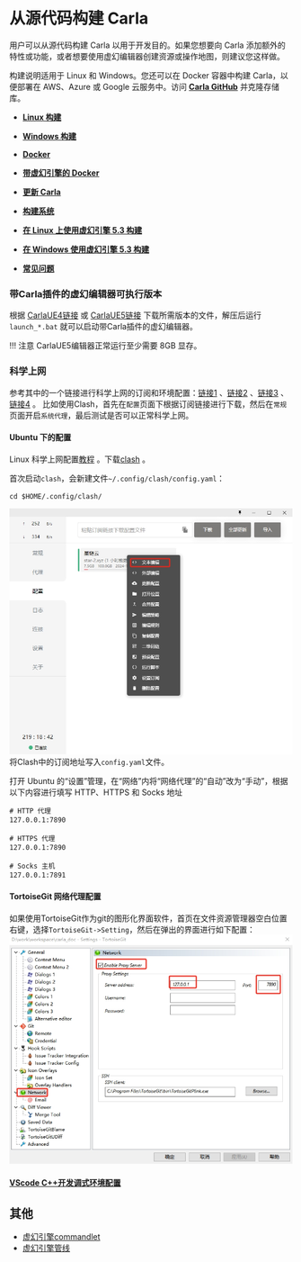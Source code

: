 # 从源代码构建 Carla

用户可以从源代码构建 Carla 以用于开发目的。如果您想要向 Carla 添加额外的特性或功能，或者想要使用虚幻编辑器创建资源或操作地图，则建议您这样做。

构建说明适用于 Linux 和 Windows。您还可以在 Docker 容器中构建 Carla，以便部署在 AWS、Azure 或 Google 云服务中。访问 [__Carla GitHub__](https://github.com/OpenHUTB/carla) 并克隆存储库。

* [__Linux 构建__](build_linux.md)  
* [__Windows 构建__](build_windows.md)
* [__Docker__](build_docker.md)
* [__带虚幻引擎的 Docker__](build_docker_unreal.md)  
* [__更新 Carla__](build_update.md)  
* [__构建系统__](build_system.md)
* [__在 Linux 上使用虚幻引擎 5.3 构建__](build_linux_ue5.md)  
* [__在 Windows 使用虚幻引擎 5.3 构建__](build_windows_ue5.md)

* [__常见问题__](build_faq.md)  
 
### 带Carla插件的虚幻编辑器可执行版本

根据 [CarlaUE4链接](https://pan.baidu.com/s/11YbDOsbzYOcnnE3ZTBF-eA?pwd=hutb) 或 [CarlaUE5链接](https://pan.baidu.com/s/1lam-X3rkbY4lvtTe7cpbHA?pwd=hutb) 下载所需版本的文件，解压后运行 `launch_*.bat` 就可以启动带Carla插件的虚幻编辑器。

!!! 注意
    CarlaUE5编辑器正常运行至少需要 8GB 显存。


### 科学上网 <span id="internet"></span>

参考其中的一个链接进行科学上网的订阅和环境配置：[链接1](https://www.starlinkcloud.cc/#/register?code=Ob4iMh8u) 、[链接2](https://portal.shadowsocks.au/) 、[链接3](https://mk.mikadonet.xyz/#/login) 、[链接4](https://711jsq.club/#/login) 。
比如使用Clash，首先在`配置`页面下根据订阅链接进行下载，然后在`常规`页面开启`系统代理`，最后测试是否可以正常科学上网。

#### Ubuntu 下的配置

Linux 科学上网配置[教程](https://opclash.com/article/302.html) 。下载[clash](https://github.com/zhongfly/Clash-premium-backup/releases/download/2023-09-05-gdcc8d87/clash-linux-amd64-n2023-09-05-gdcc8d87.gz) 。

首次启动`clash`，会新建文件`~/.config/clash/config.yaml`：
```shell
cd $HOME/.config/clash/
```
![ImageDepth](img/build/agent_config.jpg)
将Clash中的订阅地址写入`config.yaml`文件。

打开 Ubuntu 的“设置”管理，在“网络”内将“网络代理”的“自动”改为“手动”，根据以下内容进行填写 HTTP、HTTPS 和 Socks 地址
```shell
# HTTP 代理
127.0.0.1:7890

# HTTPS 代理
127.0.0.1:7890

# Socks 主机
127.0.0.1:7891
```

#### TortoiseGit 网络代理配置
如果使用TortoiseGit作为git的图形化界面软件，首页在文件资源管理器空白位置右键，选择`TortoiseGit->Setting`，然后在弹出的界面进行如下配置：
![ImageDepth](img/build/internet.jpg)


#### [VScode C++开发调式环境配置](https://zhuanlan.zhihu.com/p/679355387)

## 其他

* [虚幻引擎commandlet](ue/ue_commandlet.md)
* [虚幻引擎管线](ue/ue_pipeline.md)